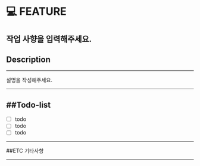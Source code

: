 # 💻 FEATURE
작업 사향을 입력해주세요.
---

## Description
---
설명을 작성해주세요.

---

##Todo-list
---
-[ ] todo
-[ ] todo
-[ ] todo

----
##ETC
기타사항

---

